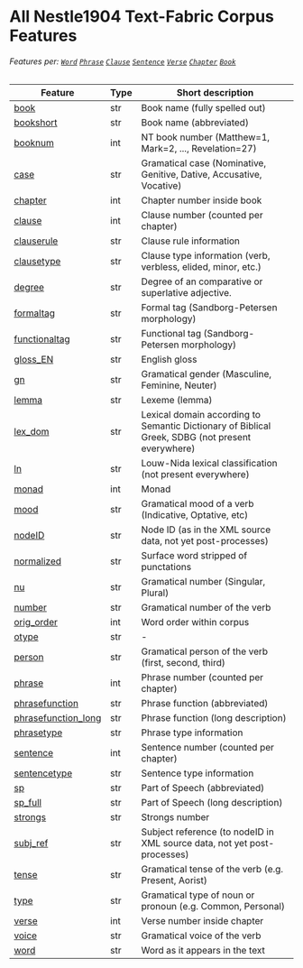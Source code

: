 # All Nestle1904 Text-Fabric Corpus Features
###### Features per: [`Word`](wordnodefeatures.md#readme) [`Phrase`](phrasenodefeatures.md#readme) [`Clause`](clausenodefeatures.md#readme) [`Sentence`](sentencenodefeatures.md#readme) [`Verse`](versenodefeatures.md#readme) [`Chapter`](chapternodefeatures.md#readme) [`Book`](booknodefeatures.md#readme)

Feature | Type | Short description
--- | --- | ---
[book](book.md#readme) | str | Book name (fully spelled out)
[bookshort](bookshort.md#readme) | str | Book name (abbreviated)
[booknum](booknum.md#readme) | int |  NT book number (Matthew=1, Mark=2, ..., Revelation=27)
[case](case.md#readme) | str | Gramatical case (Nominative, Genitive, Dative, Accusative, Vocative)
[chapter](chapter.md#readme) | int | Chapter number inside book
[clause](clause.md#readme) | int | Clause number (counted per chapter)
[clauserule](clauserule.md#readme) | str | Clause rule information
[clausetype](clausetype.md#readme) | str | Clause type information (verb, verbless, elided, minor, etc.)
[degree](degree.md#readme) | str | Degree of an comparative or superlative adjective.
[formaltag](formaltag.md#readme) | str | Formal tag (Sandborg-Petersen morphology)
[functionaltag](functionaltag.md) | str | Functional tag (Sandborg-Petersen morphology)
[gloss_EN](gloss_EN.md#readme) | str | English gloss
[gn](gn.md#readme) | str | Gramatical gender (Masculine, Feminine, Neuter)
[lemma](lemma.md#readme) | str | Lexeme (lemma)
[lex_dom](lex_dom.md#readme) | str | Lexical domain according to Semantic Dictionary of Biblical Greek, SDBG (not present everywhere)
[ln](ln.md#readme) | str | Louw-Nida lexical classification (not present everywhere)
[monad](monad.md#readme) | int | Monad
[mood](mood.md#readme) | str | Gramatical mood of a verb (Indicative, Optative, etc)
[nodeID](nodeID.md#readme) | str | Node ID (as in the XML source data, not yet post-processes)
[normalized](normalized.md#readme) | str | Surface word stripped of punctations
[nu](nu.md#readme) | str | Gramatical number (Singular, Plural)
[number](number.md#readme) | str | Gramatical number of the verb
[orig_order](orig_order.md#readme) | int | Word order within corpus
[otype](otype.md#readme) | str | - 
[person](person.md#readme) | str | Gramatical person of the verb (first, second, third)
[phrase](phrase.md#readme) | int | Phrase number (counted per chapter)
[phrasefunction](phrasefunction.md#readme) | str | Phrase function (abbreviated)
[phrasefunction_long](phrasefunction_long.md#readme) | str | Phrase function (long description)
[phrasetype](phrasetype.md#readme) | str | Phrase type information
[sentence](sentence.md#readme) | int | Sentence number (counted per chapter)
[sentencetype](sentencetype.md#readme) | str |  Sentence type information
[sp](sp.md#readme) | str | Part of Speech (abbreviated)
[sp_full](sp_full.md#readme) | str | Part of Speech (long description)
[strongs](strongs.md#readme) | str | Strongs number
[subj_ref](subj_ref.md#readme) | str | Subject reference (to nodeID in XML source data, not yet post-processes)
[tense](tense.md#readme) | str | Gramatical tense of the verb (e.g. Present, Aorist)
[type](type.md#readme) | str | Gramatical type of noun or pronoun (e.g. Common, Personal)
[verse](verse.md#readme) | int | Verse number inside chapter
[voice](voice.md#readme) | str | Gramatical voice of the verb
[word](word.md#readme) | str | Word as it appears in the text
